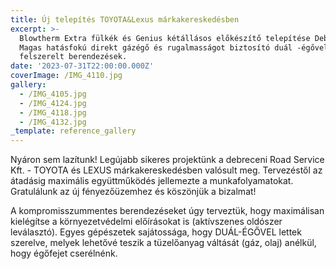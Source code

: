 ```yaml
---
title: Új telepítés TOYOTA&Lexus márkakereskedésben
excerpt: >-
  Blowtherm Extra fülkék és Genius kétállásos előkészítő telepítése Debrecenben.
  Magas hatásfokú direkt gázégő és rugalmasságot biztosító duál -égővel
  felszerelt berendezések.
date: '2023-07-31T22:00:00.000Z'
coverImage: /IMG_4110.jpg
gallery:
  - /IMG_4105.jpg
  - /IMG_4124.jpg
  - /IMG_4118.jpg
  - /IMG_4132.jpg
_template: reference_gallery
---
```



Nyáron sem lazítunk! Legújabb sikeres projektünk a debreceni
Road Service Kft. - TOYOTA és LEXUS márkakereskedésben valósult meg.
Tervezéstől az átadásig maximális együttműködés jellemezte a munkafolyamatokat.
Gratulálunk az új fényezőüzemhez és köszönjük a bizalmat!

A kompromisszummentes berendezéseket úgy terveztük, hogy
maximálisan kielégítse a környezetvédelmi előírásokat is (aktívszenes oldószer
leválasztó). Egyes gépészetek sajátossága, hogy DUÁL-ÉGŐVEL lettek szerelve,
melyek lehetővé teszik a tüzelőanyag váltását (gáz, olaj) anélkül, hogy
égőfejet cserélnénk.







